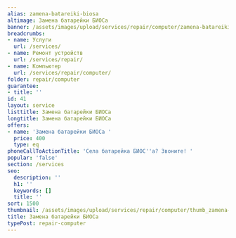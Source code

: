 ```yaml
---
alias: zamena-batareiki-biosa
altimage: Замена батарейки БИОСа
banner: /assets/images/upload/services/repair/computer/zamena-batareiki-biosa.jpg
breadcrumbs:
- name: Услуги
  url: /services/
- name: Ремонт устройств
  url: /services/repair/
- name: Компьютер
  url: /services/repair/computer/
folder: repair/computer
guarantee:
- title: ''
id: 41
layout: service
listtitle: Замена батарейки БИОСа
longtitle: Замена батарейки БИОСа
offers:
- name: 'Замена батарейки БИОСа '
  price: 400
  type: eq
phoneCallToActionTitle: 'Села батарейка БИОС''а? Звоните! '
popular: 'false'
section: /services
seo:
  description: ''
  h1: ''
  keywords: []
  title: ''
sort: 1500
thumbnail: /assets/images/upload/services/repair/computer/thumb_zamena-batareiki-biosa.jpg
title: Замена батарейки БИОСа
typePost: repair-computer
---
```

